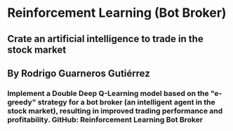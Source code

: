 # **Reinforcement Learning (Bot Broker)**
## Crate an artificial intelligence to trade in the stock market
## By Rodrigo Guarneros Gutiérrez

### Implement a Double Deep Q-Learning model based on the "e-greedy" strategy for a bot broker (an intelligent agent in the stock market), resulting in improved trading performance and profitability. GitHub: Reinforcement Learning Bot Broker

